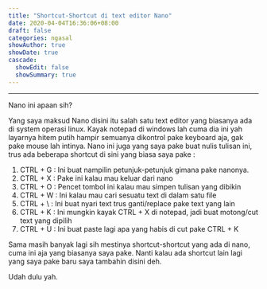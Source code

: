 ```yaml
---
title: "Shortcut-Shortcut di text editor Nano"
date: 2020-04-04T16:36:06+08:00
draft: false
categories: ngasal
showAuthor: true
showDate: true
cascade:
  showEdit: false
  showSummary: true
---
```


----------
Nano ini apaan sih?

Yang saya maksud Nano disini itu salah satu text editor yang biasanya ada di system operasi linux.
Kayak notepad di windows lah cuma dia ini yah layarnya hitem putih hampir semuanya dikontrol pake keyboard aja, gak pake mouse lah intinya.
Nano ini juga yang saya pake buat nulis tulisan ini, trus ada beberapa shortcut di sini yang biasa saya pake :

1. CTRL + G : Ini buat nampilin petunjuk-petunjuk gimana pake nanonya.
2. CTRL + X : Pake ini kalau mau keluar dari nano
3. CTRL + O : Pencet tombol ini kalau mau simpen tulisan yang dibikin
4. CTRL + W : Ini kalau mau cari sesuatu text di dalam satu file
5. CTRL + \ : Ini buat nyari text trus ganti/replace pake text yang lain
6. CTRL + K : Ini mungkin kayak CTRL + X di notepad, jadi buat motong/cut text yang dipilih
7. CTRL + U : Ini buat paste lagi apa yang habis di cut pake CTRL + K

Sama masih banyak lagi sih mestinya shortcut-shortcut yang ada di nano, cuma ini aja yang biasanya saya pake.
Nanti kalau ada shortcut lain lagi yang saya pake baru saya tambahin disini deh.

Udah dulu yah.

